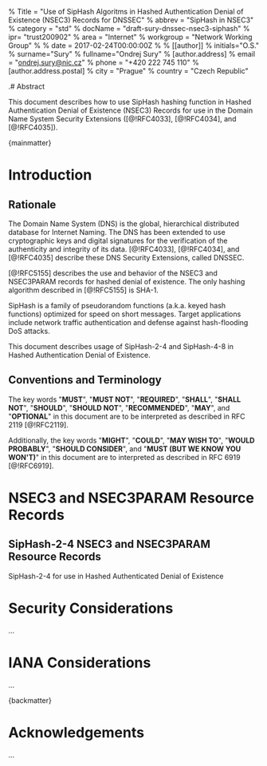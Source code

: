 % Title = "Use of SipHash Algoritms in Hashed Authentication Denial of Existence (NSEC3) Records for DNSSEC"
% abbrev = "SipHash in NSEC3"
% category = "std"
% docName = "draft-sury-dnssec-nsec3-siphash"
% ipr= "trust200902"
% area = "Internet"
% workgroup = "Network Working Group"
%
% date = 2017-02-24T00:00:00Z
%
% [[author]]
% initials="O.S."
% surname="Sury"
% fullname="Ondrej Sury"
%  [author.address]
%  email = "ondrej.sury@nic.cz"
%  phone = "+420 222 745 110"
%   [author.address.postal]
%   city = "Prague"
%   country = "Czech Republic"

.# Abstract

This document describes how to use SipHash hashing function in Hashed
Authentication Denial of Existence (NSEC3) Records for use in the
Domain Name System Security Extensions ([@!RFC4033], [@!RFC4034], and
[@!RFC4035]).

{mainmatter}

#  Introduction

## Rationale

The Domain Name System (DNS) is the global, hierarchical distributed
database for Internet Naming.  The DNS has been extended to use
cryptographic keys and digital signatures for the verification of the
authenticity and integrity of its data.  [@!RFC4033], [@!RFC4034], and
[@!RFC4035] describe these DNS Security Extensions, called DNSSEC.

[@!RFC5155] describes the use and behavior of the NSEC3 and NSEC3PARAM
records for hashed denial of existence.  The only hashing algorithm
described in [@!RFC5155] is SHA-1.

SipHash is a family of pseudorandom functions (a.k.a. keyed hash
functions) optimized for speed on short messages.  Target applications
include network traffic authentication and defense against
hash-flooding DoS attacks.

This document describes usage of SipHash-2-4 and SipHash-4-8 in Hashed
Authentication Denial of Existence.

##  Conventions and Terminology

The key words "**MUST**", "**MUST NOT**", "**REQUIRED**", "**SHALL**", "**SHALL NOT**",
"**SHOULD**", "**SHOULD NOT**", "**RECOMMENDED**", "**MAY**", and "**OPTIONAL**" in this
document are to be interpreted as described in RFC 2119 [@!RFC2119].

Additionally, the key words "**MIGHT**", "**COULD**", "**MAY WISH TO**", "**WOULD
PROBABLY**", "**SHOULD CONSIDER**", and "**MUST (BUT WE KNOW YOU WON'T)**" in
this document are to interpreted as described in RFC 6919 [@!RFC6919].

#  NSEC3 and NSEC3PARAM Resource Records

## SipHash-2-4 NSEC3 and NSEC3PARAM Resource Records

SipHash-2-4 for use in Hashed Authenticated Denial of Existence

#  Security Considerations

...

#  IANA Considerations

...

{backmatter}

# Acknowledgements

...

